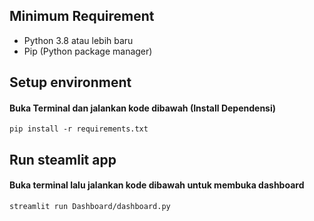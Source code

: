 ## Minimum Requirement
- Python 3.8 atau lebih baru
- Pip (Python package manager)

## Setup environment
#### Buka Terminal dan jalankan kode dibawah (Install Dependensi)
```
pip install -r requirements.txt
```

## Run steamlit app
#### Buka terminal lalu jalankan kode dibawah untuk membuka dashboard
```
streamlit run Dashboard/dashboard.py
```

 